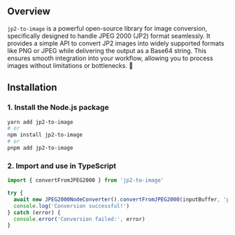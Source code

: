 ## Overview

`jp2-to-image` is a powerful open-source library for image conversion, specifically designed to handle JPEG 2000 (JP2) format seamlessly. It provides a simple API to convert JP2 images into widely supported formats like PNG or JPEG while delivering the output as a Base64 string. This ensures smooth integration into your workflow, allowing you to process images without limitations or bottlenecks. 🚀

## Installation

### 1. Install the Node.js package

```sh
yarn add jp2-to-image
# or
npm install jp2-to-image
# or
pnpm add jp2-to-image
```

### 2. Import and use in TypeScript

```typescript
import { convertFromJPEG2000 } from 'jp2-to-image'

try {
  await new JPEG2000NodeConverter().convertFromJPEG2000(inputBuffer, 'png') // Return a buffer
  console.log('Conversion successful!')
} catch (error) {
  console.error('Conversion failed:', error)
}
```
